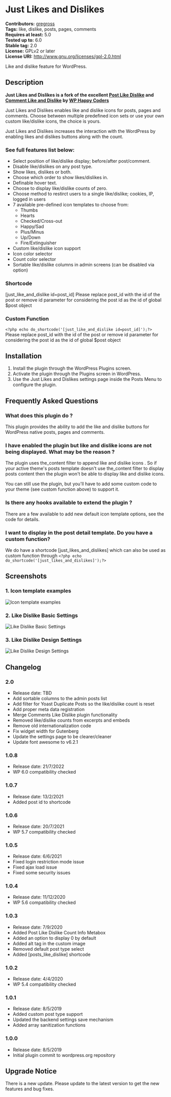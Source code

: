 # Just Likes and Dislikes #
**Contributors:** [gregross](https://profiles.wordpress.org/gregross/)  
**Tags:** like, dislike, posts, pages, comments  
**Requires at least:** 5.0  
**Tested up to:** 6.0  
**Stable tag:** 2.0  
**License:** GPLv2 or later  
**License URI:** http://www.gnu.org/licenses/gpl-2.0.html  

Like and dislike feature for WordPress.

## Description ##
**Just Likes and Dislikes is a fork of the excellent [Post Like Dislike](https://wordpress.org/plugins/posts-like-dislike/) and [Comment Like and Dislike](https://wordpress.org/plugins/comments-like-dislike/) by [WP Happy Coders](http://wphappycoders.com/)**

Just Likes and Dislikes enables like and dislike icons for posts, pages and comments. Choose between multiple predefined icon sets or use your own custom like/dislike icons, the choice is yours.

Just Likes and Dislikes increases the interaction with the WordPress by enabling likes and dislikes buttons along with the count.

### See full features list below: ###
* Select position of like/dislike display; before/after post/comment.
* Disable like/dislikes on any post type.
* Show likes, dislikes or both.
* Choose which order to show likes/dislikes in.
* Definable hover text.
* Choose to display like/dislike counts of zero.
* Choose method to restirct users to a single like/dislike; cookies, IP, logged in users
* 7 available pre-defined icon templates to choose from:
    - Thumbs
    - Hearts
    - Checked/Cross-out
    - Happy/Sad
    - Plus/Minus
    - Up/Down
    - Fire/Extinguisher
* Custom like/dislike icon support
* Icon color selector
* Count color selector
* Sortable like/dislike columns in admin screens (can be disabled via option)

### Shortcode ###
[just_like_and_dislike id=post_id]
Please replace post_id with the id of the post or remove id parameter for considering the post id as the id of global $post object

### Custom Function ###
`<?php echo do_shortcode('[just_like_and_dislike id=post_id]');?>`
Please replace post_id with the id of the post or remove id parameter for considering the post id as the id of global $post object

## Installation ##

1. Install the plugin through the WordPress Plugins screen.
1. Activate the plugin through the Plugins screen in WordPress.
1. Use the Just Likes and Dislikes settings page inside the Posts Menu to configure the plugin.

## Frequently Asked Questions ##
### What does this plugin do ? ###
This plugin provides the ability to add the like and dislike buttons for WordPress native posts, pages and comments.

### I have enabled the plugin but like and dislike icons are not being displayed. What may be the reason ? ###
The plugin uses the_content filter to append like and dislike icons . So if your active theme's posts template doesn't use the_content filter to display posts content then the plugin won't be able to display like and dislike icons.

You can still use the plugin, but you'll have to add some custom code to your theme (see custom function above) to support it.

### Is there any hooks available to extend the plugin ? ###
There are a few available to add new default icon template options, see the code for details.

### I want to display in the post detail template. Do you have a custom function? ###
We do have a shortcode [just_likes_and_dislikes] which can also be used as custom function through `<?php echo do_shortcode('[just_likes_and_dislikes]');?>`

## Screenshots ##

### 1. Icon template examples ###
![Icon template examples](assets/screenshot-1.png)

### 2. Like Dislike Basic Settings ###
![Like Dislike Basic Settings](assets/screenshot-2.png)

### 3. Like Dislike Design Settings ###
![Like Dislike Design Settings](assets/screenshot-3.png)


## Changelog ##
### 2.0 ###
* Release date: TBD
* Add sortable columns to the admin posts list
* Add filter for Yoast Duplicate Posts so the like/dislike count is reset
* Add proper meta data registration
* Merge Comments Like Dislike plugin functionality
* Removed like/dislike counts from excerpts and embeds
* Remove old internationalization code
* Fix widget width for Gutenberg
* Update the settings page to be clearer/cleaner
* Update font awesome to v6.2.1

### 1.0.8 ###
* Release date: 21/7/2022
* WP 6.0 compatibility checked

### 1.0.7 ###
* Release date: 13/2/2021
* Added post id to shortcode

### 1.0.6 ###
* Release date: 20/7/2021
* WP 5.7 compatibility checked

### 1.0.5 ###
* Release date: 6/6/2021
* Fixed login restriction mode issue
* Fixed ajax load issue
* Fixed some security issues

### 1.0.4 ###
* Release date: 11/12/2020
* WP 5.6 compatibility checked

### 1.0.3 ###
* Release date: 7/9/2020
* Added Post Like Dislike Count Info Metabox
* Added an option to display 0 by default
* Added alt tag in the custom image
* Removed default post type select
* Added [posts_like_dislike] shortcode

### 1.0.2 ###
* Release date: 4/4/2020
* WP 5.4 compatibility checked

### 1.0.1 ###
* Release date: 8/5/2019
* Added custom post type support
* Updated the backend settings save mechanism
* Added array sanitization functions

### 1.0.0 ###
* Release date: 8/5/2019
* Initial plugin commit to wordpress.org repository

## Upgrade Notice ##
There is a new update. Please update to the latest version to get the new features and bug fixes.